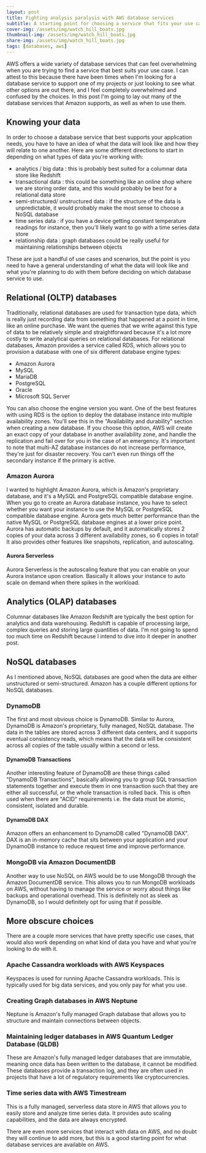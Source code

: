 ```yaml
---
layout: post
title: Fighting analysis paralysis with AWS database services
subtitle: A starting point for choosing a service that fits your use case
cover-img: /assets/img/watch_hill_boats.jpg
thumbnail-img: /assets/img/watch_hill_boats.jpg
share-img: /assets/img/watch_hill_boats.jpg
tags: [databases, aws]
---
```


AWS offers a wide variety of database services that can feel overwhelming when you are trying to find a service that best suits your use case. I can attest to this because there have been times when I'm looking for a database service to support one of my projects or just looking to see what other options are out there, and I feel completely overwhelmed and confused by the choices. In this post I'm going to lay out many of the database services that Amazon supports, as well as when to use them.

## Knowing your data
In order to choose a database service that best supports your application needs, you have to have an idea of what the data will look like and how they will relate to one another. Here are some different directions to start in depending on what types of data you're working with:
* analytics / big data : this is probably best suited for a columnar data store like Redshift
* transactional data : this could be something like an online shop where we are storing order data, and this would probably be best for a relational data store
* semi-structured/ unstructured data : if the structure of the data is unpredictable, it would probably make the most sense to choose a NoSQL database
* time series data : if you have a device getting constant temperature readings for instance, then you'll likely want to go with a time series data store
* relationship data : graph databases could be really useful for maintaining relationships between objects

These are just a handful of use cases and scenarios, but the point is you need to have a general understanding of what the data will look like and what you're planning to do with them before deciding on which database service to use.

## Relational (OLTP) databases
Traditionally, relational databases are used for transaction type data, which is really just recording data from something that happened at a point in time, like an online purchase. We want the queries that we write against this type of data to be relatively simple and straightforward because it's a lot more costly to write analytical queries on relational databases. For relational databases, Amazon provides a service called RDS, which allows you to provision a database with one of six different database engine types:
* Amazon Aurora
* MySQL
* MariaDB
* PostgreSQL
* Oracle
* Microsoft SQL Server

You can also choose the engine version you want. One of the best features with using RDS is the option to deploy the database instance into multiple availability zones. You'll see this in the "Availability and durability" section when creating a new database. If you choose this option, AWS will create an exact copy of your database in another availability zone, and handle the replication and fail over for you in the case of an emergency. It's important to note that multi-AZ database instances do not increase performance, they're just for disaster recovery. You can't even run things off the secondary instance if the primary is active.

### Amazon Aurora
I wanted to highlight Amazon Aurora, which is Amazon's proprietary database, and it's a MySQL and PostgreSQL compatible database engine. When you go to create an Aurora database instance, you have to select whether you want your instance to use the MySQL or PostgreSQL compatible database engine. Aurora gets much better performance than the native MySQL or PostgreSQL database engines at a lower price point. Aurora has automatic backups by default, and it automatically stores 2 copies of your data across 3 different availability zones, so 6 copies in total! It also provides other features like snapshots, replication, and autoscaling.

#### Aurora Serverless
Aurora Serverless is the autoscaling feature that you can enable on your Aurora instance upon creation. Basically it allows your instance to auto scale on demand when there spikes in the workload.

## Analytics (OLAP) databases
Columnar databases like Amazon Redshift are typically the best option for analytics and data warehousing. Redshift is capable of processing large, complex queries and storing large quantities of data. I'm not going to spend too much time on Redshift because I intend to dive into it deeper in another post.

## NoSQL databases
As I mentioned above, NoSQL databases are good when the data are either unstructured or semi-structured. Amazon has a couple different options for NoSQL databases. 

### DynamoDB
The first and most obvious choice is DynamoDB. Similar to Aurora, DynamoDB is Amazon's proprietary, fully managed, NoSQL database. The data in the tables are stored across 3 different data centers, and it supports eventual consistency reads, which means that the data will be consistent across all copies of the table usually within a second or less.

#### DynamoDB Transactions
Another interesting feature of DynamoDB are these things called "DynamoDB Transactions", basically allowing you to group SQL transaction statements together and execute them in one transaction such that they are either all successful, or the whole transaction is rolled back. This is often used when there are "ACID" requirements i.e. the data must be atomic, consistent, isolated and durable.

#### DynamoDB DAX
Amazon offers an enhancement to DynamoDB called "DynamoDB DAX". DAX is an in-memory cache that sits between your application and your DynamoDB instance to reduce request time and improve performance.

### MongoDB via Amazon DocumentDB
Another way to use NoSQL on AWS would be to use MongoDB through the Amazon DocumentDB service. This allows you to run MongoDB workloads on AWS, without having to manage the service or worry about things like backups and operational overhead. This is definitely not as sleek as DynamoDB, so I would definitely opt for using that if possible.

## More obscure choices
There are a couple more services that have pretty specific use cases, that would also work depending on what kind of data you have and what you're looking to do with it.

### Apache Cassandra workloads with AWS Keyspaces
Keyspaces is used for running Apache Cassandra workloads. This is typically used for big data services, and you only pay for what you use.

### Creating Graph databases in AWS Neptune
Neptune is Amazon's fully managed Graph database that allows you to structure and maintain connections between objects.

### Maintaining ledger databases in AWS Quantum Ledger Database (QLDB)
These are Amazon's fully managed ledger databases that are immutable, meaning once data has been written to the database, it cannot be modified. These databases provide a transaction log, and they are often used in projects that have a lot of regulatory requirements like cryptocurrencies.

### Time series data with AWS Timestream
This is a fully managed, serverless data store in AWS that allows you to easily store and analyze time series data. It provides auto scaling capabilities, and the data are always encrypted.

There are even more services that interact with data on AWS, and no doubt they will continue to add more, but this is a good starting point for what database services are available on AWS.
